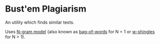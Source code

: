 # Bust'em Plagiarism

An utility which finds similar texts.

Uses [N-gram model](https://en.wikipedia.org/wiki/N-gram)
(also known as
[bag-of-words](https://en.wikipedia.org/wiki/Bag-of-words_model) for N = 1
or [w-shingles](https://en.wikipedia.org/wiki/W-shingling) for N > 1).
